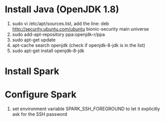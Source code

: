 # Install Java (OpenJDK 1.8)

1. sudo vi /etc/apt/sources.list, add the line:
     deb http://security.ubuntu.com/ubuntu bionic-security main universe
2. sudo add-apt-repository ppa:openjdk-r/ppa
3. sudo apt-get update
4. apt-cache search openjdk (check if openjdk-8-jdk is in the list)
5. sudo apt-get install openjdk-8-jdk

# Install Spark

# Configure Spark

1. set environment variable SPARK_SSH_FOREGROUND to let it explicitly ask for the SSH password

